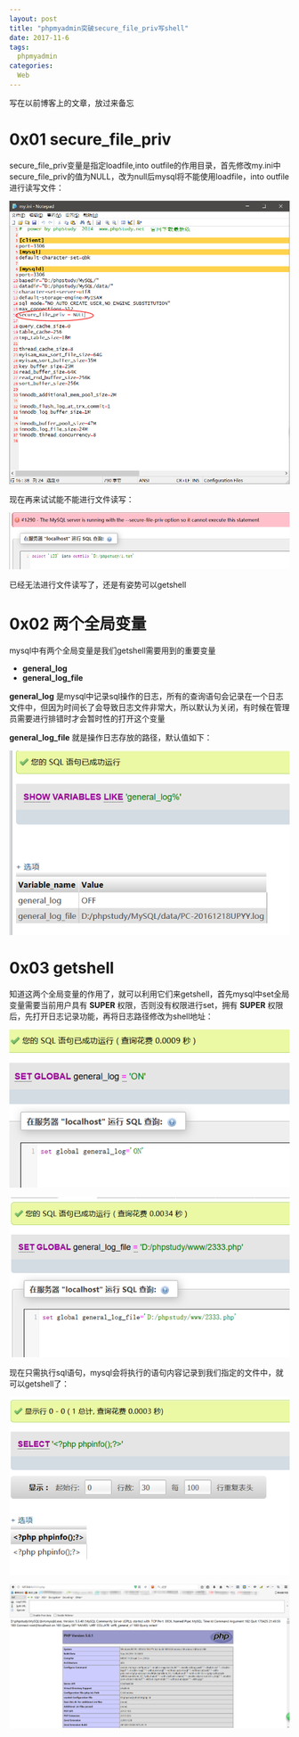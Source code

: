 ```yaml
---
layout: post
title: "phpmyadmin突破secure_file_priv写shell"
date: 2017-11-6
tags:
  phpmyadmin
categories:
  Web
---
```

写在以前博客上的文章，放过来备忘
# 0x01 secure_file_priv
 secure_file_priv变量是指定loadfile,into outfile的作用目录，首先修改my.ini中secure_file_priv的值为NULL，改为null后mysql将不能使用loadfile，into outfile进行读写文件：

 ![](https://github.com/c1h3ng/c1h3ng.github.io/blob/master/assets/images/myini.png?raw=true)

现在再来试试能不能进行文件读写：

![](https://github.com/c1h3ng/c1h3ng.github.io/blob/master/assets/images/outfile.png?raw=true)

已经无法进行文件读写了，还是有姿势可以getshell
# 0x02 两个全局变量
mysql中有两个全局变量是我们getshell需要用到的重要变量

* **general_log**
* **general_log_file**

**general_log** 是mysql中记录sql操作的日志，所有的查询语句会记录在一个日志文件中，但因为时间长了会导致日志文件非常大，所以默认为关闭，有时候在管理员需要进行排错时才会暂时性的打开这个变量

**general_log_file** 就是操作日志存放的路径，默认值如下：

![](https://github.com/c1h3ng/c1h3ng.github.io/blob/master/assets/images/log.png?raw=true)

# 0x03 getshell

知道这两个全局变量的作用了，就可以利用它们来getshell，首先mysql中set全局变量需要当前用户具有 **SUPER** 权限，否则没有权限进行set，拥有 **SUPER** 权限后，先打开日志记录功能，再将日志路径修改为shell地址：

![](https://github.com/c1h3ng/c1h3ng.github.io/blob/master/assets/images/general_log.png?raw=true)

![](https://github.com/c1h3ng/c1h3ng.github.io/blob/master/assets/images/general_log_file.png?raw=true)

现在只需执行sql语句，mysql会将执行的语句内容记录到我们指定的文件中，就可以getshell了：

![](https://github.com/c1h3ng/c1h3ng.github.io/blob/master/assets/images/sqlexec.png?raw=true)

![](https://github.com/c1h3ng/c1h3ng.github.io/blob/master/assets/images/phpinfo.png?raw=true)
